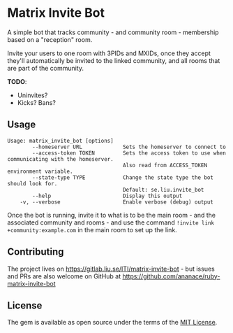 # Matrix Invite Bot

A simple bot that tracks community - and community room - membership based on a "reception" room.

Invite your users to one room with 3PIDs and MXIDs, once they accept they'll automatically be invited to the linked community, and all rooms that are part of the community.

**TODO**:
- Uninvites?
- Kicks? Bans?

## Usage

```
Usage: matrix_invite_bot [options]
        --homeserver URL             Sets the homeserver to connect to
        --access-token TOKEN         Sets the access token to use when communicating with the homeserver.
                                     Also read from ACCESS_TOKEN environment variable.
        --state-type TYPE            Change the state type the bot should look for.
                                     Default: se.liu.invite_bot
        --help                       Display this output
    -v, --verbose                    Enable verbose (debug) output
```

Once the bot is running, invite it to what is to be the main room - and the associated community and rooms - and use the command `!invite link +community:example.com` in the main room to set up the link.

## Contributing

The project lives on https://gitlab.liu.se/ITI/matrix-invite-bot - but issues and PRs are also welcome on GitHub at https://github.com/ananace/ruby-matrix-invite-bot

## License

The gem is available as open source under the terms of the [MIT License](https://opensource.org/licenses/MIT).
